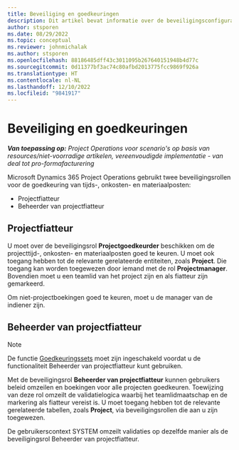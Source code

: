 ```yaml
---
title: Beveiliging en goedkeuringen
description: Dit artikel bevat informatie over de beveiligingsconfiguratie voor het werken met goedkeuringen in Microsoft Dynamics 365 Project Operations.
author: stsporen
ms.date: 08/29/2022
ms.topic: conceptual
ms.reviewer: johnmichalak
ms.author: stsporen
ms.openlocfilehash: 88186485dff43c3011095b267640151948b4d77c
ms.sourcegitcommit: 0d11377bf3ac74c80afbd2013775fcc9869f926a
ms.translationtype: HT
ms.contentlocale: nl-NL
ms.lasthandoff: 12/10/2022
ms.locfileid: "9841917"
---
```

# <a name="security-and-approvals"></a>Beveiliging en goedkeuringen

_**Van toepassing op:** Project Operations voor scenario's op basis van resources/niet-voorradige artikelen, vereenvoudigde implementatie - van deal tot pro-formafacturering_

Microsoft Dynamics 365 Project Operations gebruikt twee beveiligingsrollen voor de goedkeuring van tijds-, onkosten- en materiaalposten:

- Projectfiatteur
- Beheerder van projectfiatteur

## <a name="project-approver"></a>Projectfiatteur

U moet over de beveiligingsrol **Projectgoedkeurder** beschikken om de projecttijd-, onkosten- en materiaalposten goed te keuren. U moet ook toegang hebben tot de relevante gerelateerde entiteiten, zoals **Project**. Die toegang kan worden toegewezen door iemand met de rol **Projectmanager**. Bovendien moet u een teamlid van het project zijn en als fiatteur zijn gemarkeerd.

Om niet-projectboekingen goed te keuren, moet u de manager van de indiener zijn.

## <a name="project-approver-admin"></a>Beheerder van projectfiatteur

> [!NOTE]
> De functie [Goedkeuringssets](approval-sets.md) moet zijn ingeschakeld voordat u de functionaliteit Beheerder van projectfiatteur kunt gebruiken.

Met de beveiligingsrol **Beheerder van projectfiatteur** kunnen gebruikers beleid omzeilen en boekingen voor alle projecten goedkeuren. Toewijzing van deze rol omzeilt de validatielogica waarbij het teamlidmaatschap en de markering als fiatteur vereist is. U moet toegang hebben tot de relevante gerelateerde tabellen, zoals **Project**, via beveiligingsrollen die aan u zijn toegewezen.

De gebruikerscontext SYSTEM omzeilt validaties op dezelfde manier als de beveiligingsrol Beheerder van projectfiatteur.
